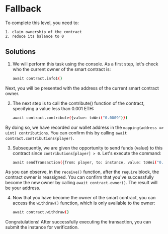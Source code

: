 # Fallback

To complete this level, you need to:

    1. claim ownership of the contract
    2. reduce its balance to 0

## Solutions

1. We will perform this task using the console. As a first step, let's check who the current owner of the smart contract is: 

    ```bash
    await contract.info1()
    ```

Next, you will be presented with the address of the current smart contract owner.

2. The next step is to call the contribute() function of the contract, specifying a value less than 0.001 ETH:

    ```bash
    await contract.contribute({value: toWei("0.0009")})
    ```

By doing so, we have recorded our wallet address in the `mapping(address => uint) contributions`. You can confirm this by calling `await contract.contributions(player)`.

3. Subsequently, we are given the opportunity to send funds (value) to this contract since `contributions[player] > 0`. Let's execute the command:

    ```bash
    await sendTransaction({from: player, to: instance, value: toWei("0.0001")})
    ```

As you can observe, in the `receive()` function, after the `require` block, the contract owner is reassigned. You can confirm that you've successfully become the new owner by calling `await contract.owner()`. The result will be your address.

4. Now that you have become the owner of the smart contract, you can access the `withdraw()` function, which is only available to the owner: 

    ```bash
    await contract.withdraw()
    ```

Congratulations! After successfully executing the transaction, you can submit the instance for verification.